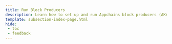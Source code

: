 ```yaml
---
title: Run Block Producers
description: Learn how to set up and run Appchains block producers (AKA sequencers or collators) using Docker or Systemd to participate in the protocol and earn rewards.
template: subsection-index-page.html
hide: 
 - toc
 - feedback
---
```

